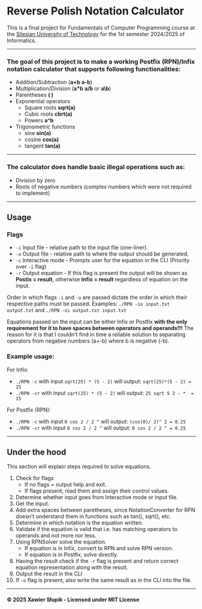 # Reverse Polish Notation Calculator
This is a final project for Fundamentals of Computer Programming course at the [Silesian University of Technology](https://www.polsl.pl/en/) for the 1st semester 2024/2025 of Informatics.

---
### The goal of this project is to make a **working Postfix (RPN)/Infix notation calculator** that supports following functionalities:
- Addition/Subtraction (**a+b** **a-b**)
- Multiplication/Division (**a*b** **a/b** or **a\b**)
- Parentheses **( )**
- Exponential operators
  - Square roots **sqrt(a)**
  - Cubic roots **cbrt(a)**
  - Powers **a^b**
- Trigonometric functions
  - sine **sin(a)**
  - cosine **cos(a)**
  - tangent **tan(a)**

---
### The calculator does handle basic illegal operations such as:
- Division by zero
- Roots of negative numbers (complex numbers which were not required to implement)

---
## Usage
### Flags
- `-i` Input file - relative path to the input file (one-liner).
- `-o` Output file - relative path to where the output should be generated.
- `-c` Interactive mode - Prompts user for the equation in the CLI (Priority over `-i` flag)
- `-r` Output equation - If this flag is present the output will be shown as **Postix = result**, otherwise **Infix = result** regardless of equation on the input.

Order in which flags `-i` and `-o` are passed dictate the order in which their respective paths must be passed.
Examples:
`./RPN -io input.txt output.txt` and `./RPN -oi output.txt input.txt`

Equations passed on the input can be either Infix or Postfix **with the only requirement for it to have spaces between operators and operands!!!**
The reason for it is that I couldn't find in time a reliable solution to separating operators from negative numbers (a+-b) where b is negative (-b).

### Example usage:
For Infix:
- `./RPN -c` with input `sqrt(25) * (5 - 2)` will output: `sqrt(25)*(5 - 2) = 15`
- `./RPN -cr` with input `sqrt(25) * (5 - 2)` will output: `25 sqrt 5 2 - *  = 15`

For Postfix (RPN):
- `./RPN -c` with input `0 cos 2 / 2 ^` will output: `(cos(0)/ 2)^ 2 = 0.25`
- `./RPN -cr` with input `0 cos 2 / 2 ^` will output: `0 cos 2 / 2 ^ = 0.25`

---
## Under the hood
This section will explain steps required to solve equations.
1. Check for flags
   - If no flags = output help and exit.
   - If flags present, read them and assign their control values.
2. Determine whether input goes from Interactive mode or input file.
3. Get the input.
4. Add extra spaces between paretheses, since NotationConverter for RPN doesn't understand them in functions such as tan(), sqrt(), etc.
5. Determine in which notation is the equation written.
6. Validate if the equation is valid that i.e. has matching operators to operands and not more nor less.
7. Using RPNSolver solve the equation.
   - If equation is in Infix, convert to RPN and solve RPN version.
   - If equation is in Postfix, solve directly.
8. Having the result check if the `-r` flag is present and return correct equation representation along with the result. 
9. Output the result in the CLI
10. If `-o` flag is present, also write the same result as in the CLI into the file.

---
#### &copy; 2025 Xawier Słupik - Licensed under MIT License